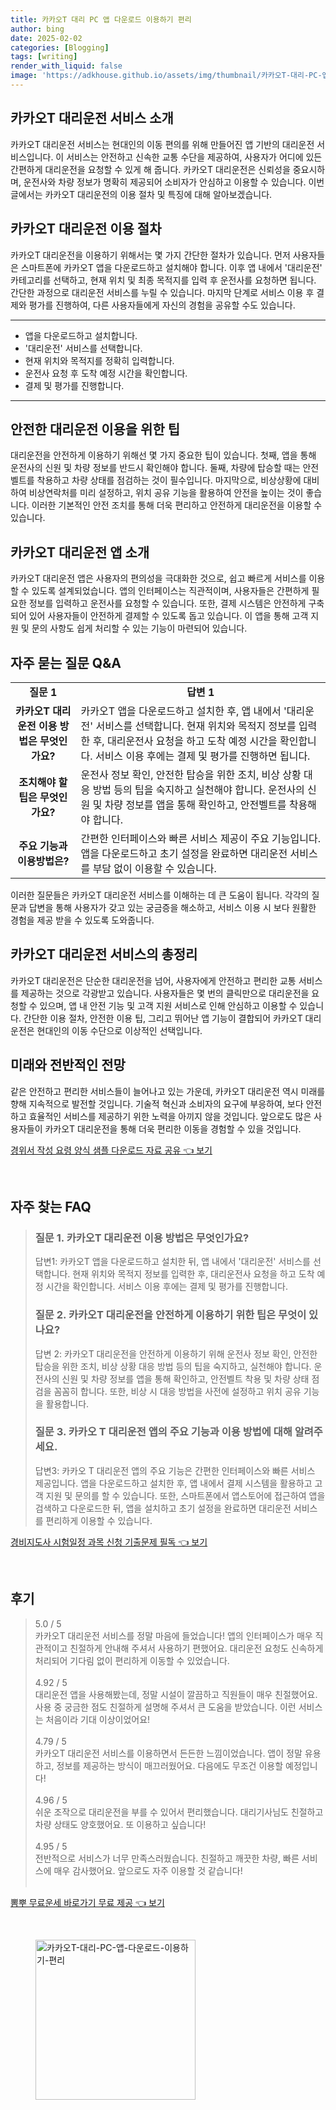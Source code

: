```yaml
---
title: 카카오T 대리 PC 앱 다운로드 이용하기 편리
author: bing
date: 2025-02-02
categories: [Blogging]
tags: [writing]
render_with_liquid: false
image: 'https://adkhouse.github.io/assets/img/thumbnail/카카오T-대리-PC-앱-다운로드-이용하기-편리.webp'
---
```



<h2 id='카카오T_대리운전_소개'>카카오T 대리운전 서비스 소개</h2>

<p>카카오T 대리운전 서비스는 현대인의 이동 편의를 위해 만들어진 앱 기반의 대리운전 서비스입니다. 이 서비스는 안전하고 신속한 교통 수단을 제공하여, 사용자가 어디에 있든 간편하게 대리운전을 요청할 수 있게 해 줍니다. 카카오T 대리운전은 신뢰성을 중요시하며, 운전사와 차량 정보가 명확히 제공되어 소비자가 안심하고 이용할 수 있습니다. 이번 글에서는 카카오T 대리운전의 이용 절차 및 특징에 대해 알아보겠습니다.</p>

<h2 id='대리운전_이용_절차'>카카오T 대리운전 이용 절차</h2>

<p>카카오T 대리운전을 이용하기 위해서는 몇 가지 간단한 절차가 있습니다. 먼저 사용자들은 스마트폰에 카카오T 앱을 다운로드하고 설치해야 합니다. 이후 앱 내에서 '대리운전' 카테고리를 선택하고, 현재 위치 및 최종 목적지를 입력 후 운전사를 요청하면 됩니다. 간단한 과정으로 대리운전 서비스를 누릴 수 있습니다. 마지막 단계로 서비스 이용 후 결제와 평가를 진행하여, 다른 사용자들에게 자신의 경험을 공유할 수도 있습니다.</p>

<hr />

<ul>
    <li>앱을 다운로드하고 설치합니다.</li>
    <li>'대리운전' 서비스를 선택합니다.</li>
    <li>현재 위치와 목적지를 정확히 입력합니다.</li>
    <li>운전사 요청 후 도착 예정 시간을 확인합니다.</li>
    <li>결제 및 평가를 진행합니다.</li>
</ul>

<hr />

<h2 id='안전한_이용_팁'>안전한 대리운전 이용을 위한 팁</h2>

<p>대리운전을 안전하게 이용하기 위해선 몇 가지 중요한 팁이 있습니다. 첫째, 앱을 통해 운전사의 신원 및 차량 정보를 반드시 확인해야 합니다. 둘째, 차량에 탑승할 때는 안전벨트를 착용하고 차량 상태를 점검하는 것이 필수입니다. 마지막으로, 비상상황에 대비하여 비상연락처를 미리 설정하고, 위치 공유 기능을 활용하여 안전을 높이는 것이 좋습니다. 이러한 기본적인 안전 조치를 통해 더욱 편리하고 안전하게 대리운전을 이용할 수 있습니다.</p>

<h2 id='카카오T_대리운전_앱_소개'>카카오T 대리운전 앱 소개</h2>

<p>카카오T 대리운전 앱은 사용자의 편의성을 극대화한 것으로, 쉽고 빠르게 서비스를 이용할 수 있도록 설계되었습니다. 앱의 인터페이스는 직관적이며, 사용자들은 간편하게 필요한 정보를 입력하고 운전사를 요청할 수 있습니다. 또한, 결제 시스템은 안전하게 구축되어 있어 사용자들이 안전하게 결제할 수 있도록 돕고 있습니다. 이 앱을 통해 고객 지원 및 문의 사항도 쉽게 처리할 수 있는 기능이 마련되어 있습니다.</p>

<h2 id='자주_묻는_질문'>자주 묻는 질문 Q&A</h2>

<table>
    <tr>
        <td style="text-align: center; height: 17px;"><b>질문 1</b></td>
        <td style="text-align: center; height: 17px;"><b>답변 1</b></td>
    </tr>
    <tr>
        <td style="text-align: center; height: 17px;"><b>카카오T 대리운전 이용 방법은 무엇인가요?</b></td>
        <td>카카오T 앱을 다운로드하고 설치한 후, 앱 내에서 '대리운전' 서비스를 선택합니다. 현재 위치와 목적지 정보를 입력한 후, 대리운전사 요청을 하고 도착 예정 시간을 확인합니다. 서비스 이용 후에는 결제 및 평가를 진행하면 됩니다.</td>
    </tr>
    <tr>
        <td style="text-align: center; height: 17px;"><b>조치해야 할 팁은 무엇인가요?</b></td>
        <td>운전사 정보 확인, 안전한 탑승을 위한 조치, 비상 상황 대응 방법 등의 팁을 숙지하고 실천해야 합니다. 운전사의 신원 및 차량 정보를 앱을 통해 확인하고, 안전벨트를 착용해야 합니다.</td>
    </tr>
    <tr>
        <td style="text-align: center; height: 17px;"><b>주요 기능과 이용방법은?</b></td>
        <td>간편한 인터페이스와 빠른 서비스 제공이 주요 기능입니다. 앱을 다운로드하고 초기 설정을 완료하면 대리운전 서비스를 부담 없이 이용할 수 있습니다.</td>
    </tr>
</table>

<p>이러한 질문들은 카카오T 대리운전 서비스를 이해하는 데 큰 도움이 됩니다. 각각의 질문과 답변을 통해 사용자가 갖고 있는 궁금증을 해소하고, 서비스 이용 시 보다 원활한 경험을 제공 받을 수 있도록 도와줍니다.</p>

<h2 id='총정리'>카카오T 대리운전 서비스의 총정리</h2>

<p>카카오T 대리운전은 단순한 대리운전을 넘어, 사용자에게 안전하고 편리한 교통 서비스를 제공하는 것으로 각광받고 있습니다. 사용자들은 몇 번의 클릭만으로 대리운전을 요청할 수 있으며, 앱 내 안전 기능 및 고객 지원 서비스로 인해 안심하고 이용할 수 있습니다. 간단한 이용 절차, 안전한 이용 팁, 그리고 뛰어난 앱 기능이 결합되어 카카오T 대리운전은 현대인의 이동 수단으로 이상적인 선택입니다.</p>

<h2 id='미래와_전망'>미래와 전반적인 전망</h2>

<p>같은 안전하고 편리한 서비스들이 늘어나고 있는 가운데, 카카오T 대리운전 역시 미래를 향해 지속적으로 발전할 것입니다. 기술적 혁신과 소비자의 요구에 부응하여, 보다 안전하고 효율적인 서비스를 제공하기 위한 노력을 아끼지 않을 것입니다. 앞으로도 많은 사용자들이 카카오T 대리운전을 통해 더욱 편리한 이동을 경험할 수 있을 것입니다.</p>


<p><a class="click-button" title="경위서 작성 요령 양식 샘플 다운로드 자료 공유" href="https://adkhouse.github.io/posts/%EA%B2%BD%EC%9C%84%EC%84%9C-%EC%9E%91%EC%84%B1-%EC%9A%94%EB%A0%B9-%EC%96%91%EC%8B%9D-%EC%83%98%ED%94%8C-%EB%8B%A4%EC%9A%B4%EB%A1%9C%EB%93%9C-%EC%9E%90%EB%A3%8C-%EA%B3%B5%EC%9C%A0/" rel="dofollow">경위서 작성 요령 양식 샘플 다운로드 자료 공유 👈 보기</a></p><br>
<h2 id='자주_찾는_FAQ'>자주 찾는 FAQ</h2>
<div itemscope="" itemtype="https://schema.org/FAQPage"> 
<blockquote> 
<div itemscope="" itemprop="mainEntity" itemtype="https://schema.org/Question"> 
<h3 itemprop="name">질문 1. 카카오T 대리운전 이용 방법은 무엇인가요?</h3> 
<div itemscope="" itemprop="acceptedAnswer" itemtype="https://schema.org/Answer"> 
<span itemprop="text"> 
<p>답변1: 카카오T 앱을 다운로드하고 설치한 뒤, 앱 내에서 '대리운전' 서비스를 선택합니다. 현재 위치와 목적지 정보를 입력한 후, 대리운전사 요청을 하고 도착 예정 시간을 확인합니다. 서비스 이용 후에는 결제 및 평가를 진행합니다.</p> 
</span> 
</div> 
</div> 
<div itemscope="" itemprop="mainEntity" itemtype="https://schema.org/Question"> 
<h3 itemprop="name">질문 2. 카카오T 대리운전을 안전하게 이용하기 위한 팁은 무엇이 있나요?</h3> 
<div itemscope="" itemprop="acceptedAnswer" itemtype="https://schema.org/Answer"> 
<span itemprop="text"> 
<p>답변 2: 카카오T 대리운전을 안전하게 이용하기 위해 운전사 정보 확인, 안전한 탑승을 위한 조치, 비상 상황 대응 방법 등의 팁을 숙지하고, 실천해야 합니다. 운전사의 신원 및 차량 정보를 앱을 통해 확인하고, 안전벨트 착용 및 차량 상태 점검을 꼼꼼히 합니다. 또한, 비상 시 대응 방법을 사전에 설정하고 위치 공유 기능을 활용합니다.</p> 
</span> 
</div> 
</div> 
<div itemscope="" itemprop="mainEntity" itemtype="https://schema.org/Question"> 
<h3 itemprop="name">질문 3. 카카오 T 대리운전 앱의 주요 기능과 이용 방법에 대해 알려주세요.</h3> 
<div itemscope="" itemprop="acceptedAnswer" itemtype="https://schema.org/Answer"> 
<span itemprop="text"> 
<p>답변3: 카카오 T 대리운전 앱의 주요 기능은 간편한 인터페이스와 빠른 서비스 제공입니다. 앱을 다운로드하고 설치한 후, 앱 내에서 결제 시스템을 활용하고 고객 지원 및 문의를 할 수 있습니다. 또한, 스마트폰에서 앱스토어에 접근하여 앱을 검색하고 다운로드한 뒤, 앱을 설치하고 초기 설정을 완료하면 대리운전 서비스를 편리하게 이용할 수 있습니다.</p> 
</span> 
</div> 
</div> 
</blockquote> 
</div>
<p><a class="click-button" title="경비지도사 시험일정 과목 신청 기출문제 필독" href="https://adkhouse.github.io/posts/%EA%B2%BD%EB%B9%84%EC%A7%80%EB%8F%84%EC%82%AC-%EC%8B%9C%ED%97%98%EC%9D%BC%EC%A0%95-%EA%B3%BC%EB%AA%A9-%EC%8B%A0%EC%B2%AD-%EA%B8%B0%EC%B6%9C%EB%AC%B8%EC%A0%9C-%ED%95%84%EB%8F%85/" rel="dofollow">경비지도사 시험일정 과목 신청 기출문제 필독 👈 보기</a></p><br>
<h2 id='후기'>후기</h2>
<div itemscope itemtype="https://schema.org/Product">
  <blockquote>
  <div itemprop="review" itemscope itemtype="https://schema.org/Review">
      <div itemprop="reviewRating" itemscope itemtype="https://schema.org/Rating"> <span itemprop="ratingValue">5.0</span> / <span itemprop="bestRating">5</span> </div>
      <span itemprop="reviewBody">카카오T 대리운전 서비스를 정말 마음에 들었습니다! 앱의 인터페이스가 매우 직관적이고 친절하게 안내해 주셔서 사용하기 편했어요. 대리운전 요청도 신속하게 처리되어 기다림 없이 편리하게 이동할 수 있었습니다.</span>
  </div>
  <br>
  <div itemprop="review" itemscope itemtype="https://schema.org/Review">
      <div itemprop="reviewRating" itemscope itemtype="https://schema.org/Rating"> <span itemprop="ratingValue">4.92</span> / <span itemprop="bestRating">5</span> </div>
      <span itemprop="reviewBody">대리운전 앱을 사용해봤는데, 정말 시설이 깔끔하고 직원들이 매우 친절했어요. 사용 중 궁금한 점도 친절하게 설명해 주셔서 큰 도움을 받았습니다. 이런 서비스는 처음이라 기대 이상이었어요!</span>
  </div>
  <br>
  <div itemprop="review" itemscope itemtype="https://schema.org/Review">
      <div itemprop="reviewRating" itemscope itemtype="https://schema.org/Rating"> <span itemprop="ratingValue">4.79</span> / <span itemprop="bestRating">5</span> </div>
      <span itemprop="reviewBody">카카오T 대리운전 서비스를 이용하면서 든든한 느낌이었습니다. 앱이 정말 유용하고, 정보를 제공하는 방식이 매끄러웠어요. 다음에도 무조건 이용할 예정입니다!</span>
  </div>
  <br>
  <div itemprop="review" itemscope itemtype="https://schema.org/Review">
      <div itemprop="reviewRating" itemscope itemtype="https://schema.org/Rating"> <span itemprop="ratingValue">4.96</span> / <span itemprop="bestRating">5</span> </div>
      <span itemprop="reviewBody">쉬운 조작으로 대리운전을 부를 수 있어서 편리했습니다. 대리기사님도 친절하고 차량 상태도 양호했어요. 또 이용하고 싶습니다!</span>
  </div>
  <br>
  <div itemprop="review" itemscope itemtype="https://schema.org/Review">
      <div itemprop="reviewRating" itemscope itemtype="https://schema.org/Rating"> <span itemprop="ratingValue">4.95</span> / <span itemprop="bestRating">5</span> </div>
      <span itemprop="reviewBody">전반적으로 서비스가 너무 만족스러웠습니다. 친절하고 깨끗한 차량, 빠른 서비스에 매우 감사했어요. 앞으로도 자주 이용할 것 같습니다!</span>
  </div>
  <br>
  </blockquote>
</div>
<p><a class="click-button" title="뽐뿌 무료운세 바로가기 무료 제공" href="https://adkhouse.github.io/posts/%EB%BD%90%EB%BF%8C-%EB%AC%B4%EB%A3%8C%EC%9A%B4%EC%84%B8-%EB%B0%94%EB%A1%9C%EA%B0%80%EA%B8%B0-%EB%AC%B4%EB%A3%8C-%EC%A0%9C%EA%B3%B5/" rel="dofollow">뽐뿌 무료운세 바로가기 무료 제공 👈 보기</a></p><br>
<figure class="image"><img src="https://adkhouse.github.io/assets/img/thumbnail/카카오T-대리-PC-앱-다운로드-이용하기-편리.webp" alt="카카오T-대리-PC-앱-다운로드-이용하기-편리" width="256" height="256"></figure>